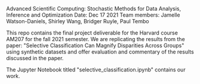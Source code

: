 Advanced Scientific Computing: Stochastic Methods for Data Analysis, Inference and Optimization
Date: Dec 17 2021
Team members: Jamelle Watson-Daniels, Shirley Wang, Bridger Ruyle, Paul Tembo

This repo contains the final project deliverable for the Harvard course AM207 for the fall 2021 semester.
We are replicating the results from the paper: "Selective Classification Can Magnify Disparities Across Groups"
using synthetic datasets and offer evaluation and commentary of the results discussed in the paper.

The Jupyter Notebook titled "selective_classification.ipynb" contains our work.
